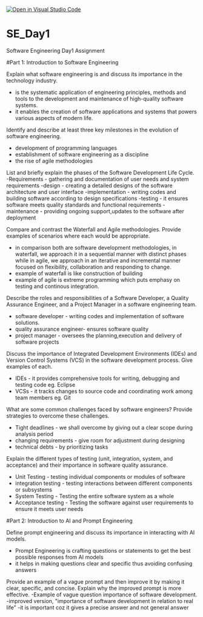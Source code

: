 [![Open in Visual Studio Code](https://classroom.github.com/assets/open-in-vscode-2e0aaae1b6195c2367325f4f02e2d04e9abb55f0b24a779b69b11b9e10269abc.svg)](https://classroom.github.com/online_ide?assignment_repo_id=15547572&assignment_repo_type=AssignmentRepo)
# SE_Day1
Software Engineering Day1 Assignment

#Part 1: Introduction to Software Engineering

Explain what software engineering is and discuss its importance in the technology industry.
- is the systematic application of engineering principles, methods and tools to the development and maintenance of high-quality software systems.
- it enables the creation of software applications and systems that powers various aspects of modern life.


Identify and describe at least three key milestones in the evolution of software engineering.
- development of programming languages
- establishment of software engineering as a discipline
- the rise of agile methodologies


List and briefly explain the phases of the Software Development Life Cycle.
-Requirements - gathering and documentation of user needs and system requirements
-design - creating a detailed designs of the software architecture and user interface
-implementation - writing codes and building software according to design specifications
-testing - it ensures software meets quality standards and functional requirements
-maintenance - providing ongoing support,updates to the software after deployment


Compare and contrast the Waterfall and Agile methodologies. Provide examples of scenarios where each would be appropriate.
- in comparison both are software development methodologies, in waterfall, we approach it in a sequential manner with distinct phases while in agile, we approach in an iterative and incremental manner focused on flexibility, collaboration and responding to change.
- example of waterfall is like construction of building
- example of agile is extreme programming which puts emphasy on testing and continous integration.


Describe the roles and responsibilities of a Software Developer, a Quality Assurance Engineer, and a Project Manager in a software engineering team.
- software developer - writing codes and implementation of software solutions.
- quality assurance engineer- ensures software quality
- project manager - oversees the planning,execution and delivery of software projects


Discuss the importance of Integrated Development Environments (IDEs) and Version Control Systems (VCS) in the software development process. Give examples of each.
- IDEs - it provides comprehensive tools for writing, debugging and testing code eg. Eclipse
- VCSs - it tracks changes to source code and coordinating work among team members eg. Git


What are some common challenges faced by software engineers? Provide strategies to overcome these challenges.
- Tight deadlines - we shall overcome by giving out a clear scope during analysis period
- changing requirements - give room for adjustment during designing
- technical debts - by prioritizing tasks 


Explain the different types of testing (unit, integration, system, and acceptance) and their importance in software quality assurance.
- Unit Testing - testing individual components or modules of software
- integration testing - testing interactions between different components or subsystems
- System Testing - Testing the entire software system as a whole
- Acceptance testing - Testing the software against user requirements to ensure it meets user needs


#Part 2: Introduction to AI and Prompt Engineering


Define prompt engineering and discuss its importance in interacting with AI models.
- Prompt Engineering is crafting questions or statements to get the best possible responses from AI models
- it helps in making questions clear and specific thus avoiding confusing answers

Provide an example of a vague prompt and then improve it by making it clear, specific, and concise. Explain why the improved prompt is more effective.
-Example of vague question importance of software development.
-improved version, "importance of software development in relation to real life" 
-it is important coz it gives a precise answer and not general answer
